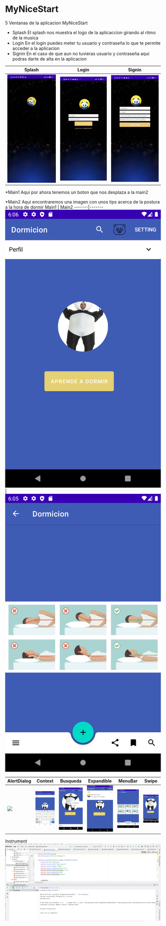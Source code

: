 # MyNiceStart

5 Ventanas de la aplicacion MyNiceStart

* Splash
    El splash nos muestra el logo de la aplicaccion girando al ritmo de la musica
* Login
    En el login puedes meter tu usuario y contraseña lo que te permite acceder a la aplicacion
* Signin
    En el caso de que aun no tuvieras usuario y contraseña aqui podras darte de alta en la aplicacion


Splash | Login | Signin
-------|-------|-------
![](img/splash.jpg) | ![](img/login.jpg) | ![](img/signin.jpg)



*Main1
Aqui por ahora tenemos un boton que nos desplaza a la main2

*Main2
Aqui encontraremos una imagen con unos tips acerca de la postura a la hora de dormir
Main1 | Main2
-------|-------
![](img/Main1.png) | ![](img/Main2.png)

AlertDialog | Context | Busqueda | Expandible | MenuBar | Swipe
-------|-------|-------|-------|-------|-------
![](img/AlerDialog.png) | ![](img/Busqueda.png) | ![](img/Context.png) | ![](img/Expandible.png) | ![](img/MenubarClicked.png) | ![](img/Swipe.png)

Instrument
![](img/Instrument.png)
